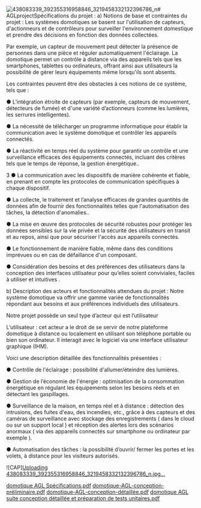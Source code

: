 ![438083339_392355316958846_3219458332132396786_n](https://github.com/nouhabennasr/AGLproject/assets/168307999/1d36b64e-5135-4ef1-9030-1fe005588f32)# AGLprojectSpécifications du projet :
a) Notions de base et contraintes du projet :
Les systèmes domotiques se basent sur l'utilisation de capteurs, d'actionneurs et de
contrôleurs pour surveiller l'environnement domestique et prendre des décisions en fonction
des données collectées.

Par exemple, un capteur de mouvement peut détecter la présence de personnes dans une
pièce et réguler automatiquement l'éclairage.
La domotique permet un contrôle à distance via des appareils tels que les smartphones,
tablettes ou ordinateurs, offrant ainsi aux utilisateurs la possibilité de gérer leurs
équipements même lorsqu'ils sont absents.

Les contraintes peuvent être des obstacles à ces notions de ce système, tels que :

● L’intégration étroite de capteurs (par exemple, capteurs de mouvement,
détecteurs de fumée) et d'une variété d’actionneurs (comme les lumières, les
serrures intelligentes).

● La nécessité de télécharger un programme informatique pour établir la
communication avec le système domotique et contrôler les appareils
connectés.

● La réactivité en temps réel du système pour garantir un contrôle et une
surveillance efficaces des équipements connectés, incluant des critères tels
que le temps de réponse, la gestion énergétique..

3
● La communication avec les dispositifs de manière cohérente et fiable, en
prenant en compte les protocoles de communication spécifiques à chaque
dispositif.

● La collecte, le traitement et l’analyse efficaces de grandes quantités de
données afin de fournir des fonctionnalités telles que l'automatisation des
tâches, la détection d'anomalies..

● La mise en œuvre des protocoles de sécurité robustes pour protéger les
données sensibles sur la vie privée et la sécurité des utilisateurs en transit et
au repos, ainsi que pour sécuriser l'accès aux appareils connectés.

● Le fonctionnement de manière fiable, même dans des conditions imprévues
ou en cas de défaillance d'un composant.

● Considération des besoins et des préférences des utilisateurs dans la
conception des interfaces utilisateur pour qu’elles soient conviviales, faciles à
utiliser et intuitives .

b) Description des acteurs et fonctionnalités attendues du projet :
Notre système domotique va offrir une gamme variée de fonctionnalités répondant aux
besoins et aux préférences individuels des utilisateurs.

Notre projet possède un seul type d’acteur qui est l’utilisateur


L’utilisateur : cet acteur a le droit de se servir de notre plateforme domotique à distance ou
localement en utilisant son téléphone portable ou bien son ordinateur. Il interagit avec le
logiciel via une interface utilisateur graphique (IHM).

Voici une description détaillée des fonctionnalités présentées :

● Contrôle de l'éclairage : possibilité d'allumer/éteindre des lumières.

● Gestion de l’économie de l'énergie : optimisation de la consommation énergétique en
régulant les équipements selon les besoins réels et en détectant les gaspillages.

● Surveillance de la maison, en temps réel et à distance : détection des intrusions, des
fuites d'eau, des incendies, etc., grâce à des capteurs et des caméras de surveillance
avec stockage des enregistrements ( dans le cloud ou sur un support local ) et
réception des alertes lors des scénarios anormaux ( via des appareils connectés sur
smartphone ou ordinateur par exemple ).

● Automatisation des tâches : la possibilité d’ouvrir/ fermer les portes et les volets, à
distance pour les visiteurs autorisés.

![CAP][Uploading 438083339_392355316958846_3219458332132396786_n.jpg…]()


[domotique AGL Spécifications.pdf](https://github.com/nouhabennasr/AGLproject/files/15146254/domotique.AGL.Specifications.pdf)
[domotique-AGL-conception-préliminaire.pdf](https://github.com/nouhabennasr/AGLproject/files/15146264/domotique-AGL-conception-preliminaire.pdf)
[domotique-AGL-conception-détaillée.pdf](https://github.com/nouhabennasr/AGLproject/files/15146265/domotique-AGL-conception-detaillee.pdf)
[domotique AGL suite conception détaillée et préparation de tests unitaires.pdf](https://github.com/nouhabennasr/AGLproject/files/15146268/domotique.AGL.suite.conception.detaillee.et.preparation.de.tests.unitaires.pdf)
